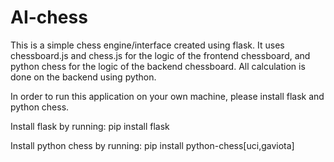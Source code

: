 # AI-chess

This is a simple chess engine/interface created using flask.
It uses chessboard.js and chess.js for the logic of the frontend chessboard, and python chess for the
logic of the backend chessboard. All calculation is done on the backend using python.

In order to run this application on your own machine, please install flask and python chess.

Install flask by running:
    pip install flask

Install python chess by running:
    pip install python-chess[uci,gaviota]
